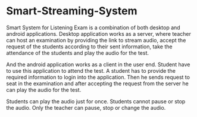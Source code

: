 # Smart-Streaming-System

Smart System for Listening Exam is a combination of both desktop and android applications.
Desktop application works as a server, where teacher can host an examination by providing the
link to stream audio, accept the request of the students according to their sent information, take the
attendance of the students and play the audio for the test.

And the android application works as a client in the user end. Student have to use this application
to attend the test. A student has to provide the required information to login into the application.
Then he sends request to seat in the examination and after accepting the request from the server he
can play the audio for the test.

Students can play the audio just for once. Students cannot pause or stop the audio. Only the teacher
can pause, stop or change the audio.
